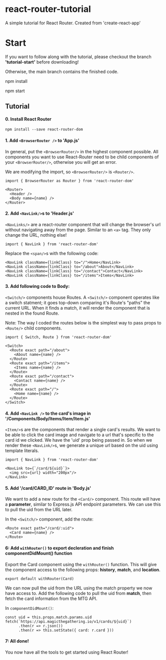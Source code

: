 # react-router-tutorial
A simple tutorial for React Router.  Created from 'create-react-app'

# Start
If you want to follow along with the tutorial, please checkout the branch **'tutorial-start'** before downloading!

Otherwise, the main branch contains the finished code.


npm install

npm start

## Tutorial

#### 0. Install React Router

```
npm install --save react-router-dom
```

#### 1. Add `<BrowserRouter />` to 'App.js'

In general, put the `<BrowserRouter/>` in the highest component possible.  All components you want to use React-Router need to be child components of your `<BrowserRouter/>`, otherwise you will get an error.

We are modifying the import, so `<BrowserRouter/>` is `<Router/>`.

```
import { BrowserRouter as Router } from 'react-router-dom'
```

```
<Router>
  <Header />
  <Body name={name} />
</Router>
```

#### 2. Add `<NavLink/>`s to 'Header.js'

`<NavLinks/>` are a react-router component that will change the browser's url without navigating away from the page.
Similar to an `<a>` tag.  They only change the URL, nothing else!
      
```
import { NavLink } from 'react-router-dom'
```

Replace the `<span/>`s with the following code:
```
<NavLink className={linkClass} to="/">Home</NavLink>
<NavLink className={linkClass} to="/about">About</NavLink>
<NavLink className={linkClass} to="/contact">Contact</NavLink>
<NavLink className={linkClass} to="/items">Items</NavLink>
```

#### 3. Add following code to Body:

`<Switch/>` components house Routes.
A `<Switch/>` component operates like a switch statment; it goes top-down comparing it's Route's "paths" the current URL.
When it finds a match, it will render the component that is nested in the found Route.

Note: The way I coded the routes below is the simplest way to pass props to `<Route/>` child components.

```
import { Switch, Route } from 'react-router-dom'
```

```
<Switch>
  <Route exact path="/about">
    <About name={name} />
  </Route>
  <Route exact path="/items">
    <Items name={name} />
  </Route>
  <Route exact path="/contact">
    <Contact name={name} />
  </Route>
  <Route exact path="/">
    <Home name={name} />
  </Route>
</Switch>
```



#### 4. Add `<NavLink />` to the card's image in '/Components/Body/Items/Item/Item.js'

`<Item/>`s are the components that render a single card's results.
We want to be able to click the card image and navigate to a url that's specific to the card id we clicked.
We have the 'uid' prop being passed in.  So when we render these `<NavLink/>`s, we generate a unique url based on the uid using template literals.
```
import { NavLink } from 'react-router-dom'
```

```
<NavLink to={`/card/${uid}`}>
  <img src={url} width="200px"/>
</NavLink>
```

#### 5. Add '/card/CARD_ID' route in 'Body.js'

We want to add a new route for the `<Card/>` component.  This route will have a **parameter**, similar to Express.js API endpoint parameters.  We can use this to pull the uid from the URL later.

In the `<Switch/>` component, add the route:
```
<Route exact path="/card/:uid">
  <Card name={name} />
</Route>
```

#### 6: Add `withRouter()` to export decleration and finish componentDidMount() function

Export the Card component using the `withRouter()` function.  This will give the component access to the following props: **history**, **match**, and **location**.
```
export default withRouter(Card)
```

We can now pull the uid from the URL using the match property we now have access to.  Add the following code to pull the uid from **match**, then fetch the card information from the MTG API.

In `componentDidMount()`:
```
const uid = this.props.match.params.uid
fetch(`https://api.magicthegathering.io/v1/cards/${uid}`)
      .then(r => r.json())
      .then(r => this.setState({ card: r.card }))
```

#### 7: All done!
You now have all the tools to get started using React Router!
